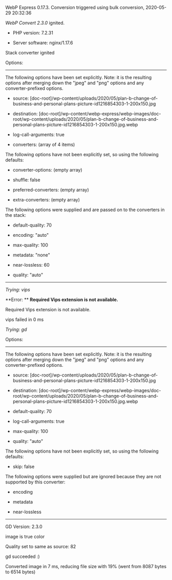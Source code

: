 WebP Express 0.17.3. Conversion triggered using bulk conversion, 2020-05-29 20:32:36

*WebP Convert 2.3.0*  ignited.
- PHP version: 7.2.31
- Server software: nginx/1.17.6

Stack converter ignited

Options:
------------
The following options have been set explicitly. Note: it is the resulting options after merging down the "jpeg" and "png" options and any converter-prefixed options.
- source: [doc-root]/wp-content/uploads/2020/05/plan-b-change-of-business-and-personal-plans-picture-id1216854303-1-200x150.jpg
- destination: [doc-root]/wp-content/webp-express/webp-images/doc-root/wp-content/uploads/2020/05/plan-b-change-of-business-and-personal-plans-picture-id1216854303-1-200x150.jpg.webp
- log-call-arguments: true
- converters: (array of 4 items)

The following options have not been explicitly set, so using the following defaults:
- converter-options: (empty array)
- shuffle: false
- preferred-converters: (empty array)
- extra-converters: (empty array)

The following options were supplied and are passed on to the converters in the stack:
- default-quality: 70
- encoding: "auto"
- max-quality: 100
- metadata: "none"
- near-lossless: 60
- quality: "auto"
------------


*Trying: vips* 

**Error: ** **Required Vips extension is not available.** 
Required Vips extension is not available.
vips failed in 0 ms

*Trying: gd* 

Options:
------------
The following options have been set explicitly. Note: it is the resulting options after merging down the "jpeg" and "png" options and any converter-prefixed options.
- source: [doc-root]/wp-content/uploads/2020/05/plan-b-change-of-business-and-personal-plans-picture-id1216854303-1-200x150.jpg
- destination: [doc-root]/wp-content/webp-express/webp-images/doc-root/wp-content/uploads/2020/05/plan-b-change-of-business-and-personal-plans-picture-id1216854303-1-200x150.jpg.webp
- default-quality: 70
- log-call-arguments: true
- max-quality: 100
- quality: "auto"

The following options have not been explicitly set, so using the following defaults:
- skip: false

The following options were supplied but are ignored because they are not supported by this converter:
- encoding
- metadata
- near-lossless
------------

GD Version: 2.3.0
image is true color
Quality set to same as source: 82
gd succeeded :)

Converted image in 7 ms, reducing file size with 19% (went from 8087 bytes to 6514 bytes)
